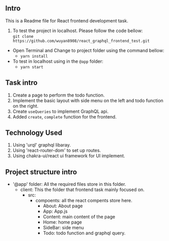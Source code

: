 ## Intro

This is a Readme file for React frontend development task. 

1. To test the project in localhost. Please follow the code bellow:  
  `git clone https://github.com/wuyan8908/react_graphql_frontend_test.git`
  - Open Terminal and Change to project folder using the command bellow:
    - `yarn install`
  - To test in localhost using in the `@app` folder:
    - `yarn start`

## Task intro

1. Create a page to perform the todo function.
2. Implement the basic layout with side menu on the left and todo function on the right.
3. Create `useQueries` to implement GraphQL api.
4. Added `create`, `complete` function for the frontend. 

## Technology Used

1. Using 'urql' graphql libaray.
2. Using 'react-router-dom' to set up routes.
3. Using chakra-ui/react ui framework for UI implement.

## Project structure intro

- '@app' folder: All the required files store in this folder.
  - client: This the folder that frontend task mainly focused on. 
    - src:
      - compoents: all the react compents store here.
         - About: About page
         - App: App.js
         - Content: main content of the page
         - Home: home page
         - SideBar: side menu
         - Todo: todo function and graphql query.

